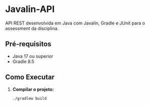 # Javalin-API

API REST desenvolvida em Java com Javalin, Gradle e JUnit para o assessment da disciplina.

## Pré-requisitos
- Java 17 ou superior
- Gradle 8.5

## Como Executar
1. **Compilar o projeto:**
   ```bash
   ./gradlew build